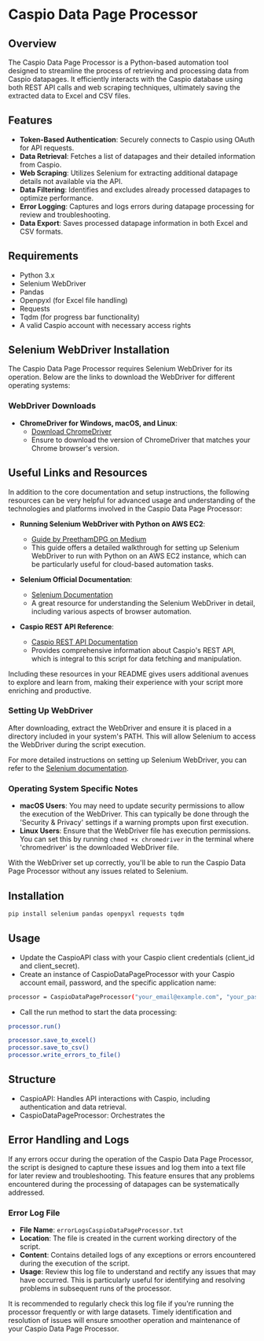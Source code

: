 # Caspio Data Page Processor

## Overview
The Caspio Data Page Processor is a Python-based automation tool designed to streamline the process of retrieving and processing data from Caspio datapages. It efficiently interacts with the Caspio database using both REST API calls and web scraping techniques, ultimately saving the extracted data to Excel and CSV files. 

## Features
- **Token-Based Authentication**: Securely connects to Caspio using OAuth for API requests.
- **Data Retrieval**: Fetches a list of datapages and their detailed information from Caspio.
- **Web Scraping**: Utilizes Selenium for extracting additional datapage details not available via the API.
- **Data Filtering**: Identifies and excludes already processed datapages to optimize performance.
- **Error Logging**: Captures and logs errors during datapage processing for review and troubleshooting.
- **Data Export**: Saves processed datapage information in both Excel and CSV formats.

## Requirements
- Python 3.x
- Selenium WebDriver
- Pandas
- Openpyxl (for Excel file handling)
- Requests
- Tqdm (for progress bar functionality)
- A valid Caspio account with necessary access rights

## Selenium WebDriver Installation
The Caspio Data Page Processor requires Selenium WebDriver for its operation. Below are the links to download the WebDriver for different operating systems:

### WebDriver Downloads
- **ChromeDriver for Windows, macOS, and Linux**: 
  - [Download ChromeDriver](https://chromedriver.storage.googleapis.com/index.html?path=114.0.5735.90/)
  - Ensure to download the version of ChromeDriver that matches your Chrome browser's version.
## Useful Links and Resources

In addition to the core documentation and setup instructions, the following resources can be very helpful for advanced usage and understanding of the technologies and platforms involved in the Caspio Data Page Processor:

- **Running Selenium WebDriver with Python on AWS EC2**:
  - [Guide by PreethamDPG on Medium](https://preethamdpg.medium.com/running-selenium-webdriver-with-python-on-an-aws-ec2-instance-be9780c97d47)
  - This guide offers a detailed walkthrough for setting up Selenium WebDriver to run with Python on an AWS EC2 instance, which can be particularly useful for cloud-based automation tasks.

- **Selenium Official Documentation**:
  - [Selenium Documentation](https://www.selenium.dev/documentation/en/)
  - A great resource for understanding the Selenium WebDriver in detail, including various aspects of browser automation.

- **Caspio REST API Reference**:
  - [Caspio REST API Documentation](https://howto.caspio.com/rest-api/)
  - Provides comprehensive information about Caspio's REST API, which is integral to this script for data fetching and manipulation.

Including these resources in your README gives users additional avenues to explore and learn from, making their experience with your script more enriching and productive. 


### Setting Up WebDriver
After downloading, extract the WebDriver and ensure it is placed in a directory included in your system's PATH. This will allow Selenium to access the WebDriver during the script execution. 

For more detailed instructions on setting up Selenium WebDriver, you can refer to the [Selenium documentation](https://www.selenium.dev/documentation/en/).

### Operating System Specific Notes
- **macOS Users**: You may need to update security permissions to allow the execution of the WebDriver. This can typically be done through the 'Security & Privacy' settings if a warning prompts upon first execution.
- **Linux Users**: Ensure that the WebDriver file has execution permissions. You can set this by running `chmod +x chromedriver` in the terminal where 'chromedriver' is the downloaded WebDriver file.

With the WebDriver set up correctly, you'll be able to run the Caspio Data Page Processor without any issues related to Selenium.

## Installation

```bash
pip install selenium pandas openpyxl requests tqdm
```

## Usage
- Update the CaspioAPI class with your Caspio client credentials (client_id and client_secret).
- Create an instance of CaspioDataPageProcessor with your Caspio account email, password, and the specific application name:
```bash
processor = CaspioDataPageProcessor("your_email@example.com", "your_password", "your_app_name")
```
- Call the run method to start the data processing:
```bash
processor.run()
```
```bash
processor.save_to_excel()
processor.save_to_csv()
processor.write_errors_to_file()
```
## Structure
- CaspioAPI: Handles API interactions with Caspio, including authentication and data retrieval.
- CaspioDataPageProcessor: Orchestrates the

## Error Handling and Logs
If any errors occur during the operation of the Caspio Data Page Processor, the script is designed to capture these issues and log them into a text file for later review and troubleshooting. This feature ensures that any problems encountered during the processing of datapages can be systematically addressed.

### Error Log File
- **File Name**: `errorLogsCaspioDataPageProcessor.txt`
- **Location**: The file is created in the current working directory of the script.
- **Content**: Contains detailed logs of any exceptions or errors encountered during the execution of the script.
- **Usage**: Review this log file to understand and rectify any issues that may have occurred. This is particularly useful for identifying and resolving problems in subsequent runs of the processor.

It is recommended to regularly check this log file if you're running the processor frequently or with large datasets. Timely identification and resolution of issues will ensure smoother operation and maintenance of your Caspio Data Page Processor.

